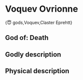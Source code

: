 # Voquev Ovrionne

{😇 gods,Voquev,Claster Eprehtt}

## **God of:** Death

## **Godly description**

## **Physical description**